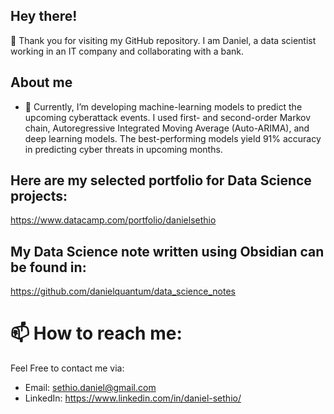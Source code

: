 ## Hey there!

👋 Thank you for visiting my GitHub repository. 
I am Daniel, a data scientist working in an IT company and collaborating with a bank.

## About me
- 🔭 Currently, I’m developing machine-learning models to predict the upcoming cyberattack events. I used first- and second-order Markov chain, Autoregressive Integrated Moving Average (Auto-ARIMA), and deep learning models. The best-performing models yield 91% accuracy in predicting cyber threats in upcoming months.
  
## Here are my selected portfolio for Data Science projects:
https://www.datacamp.com/portfolio/danielsethio

## My Data Science note written using Obsidian can be found in:
https://github.com/danielquantum/data_science_notes 

# 📫 How to reach me:
Feel Free to contact me via:
- Email: sethio.daniel@gmail.com
- LinkedIn: https://www.linkedin.com/in/daniel-sethio/ 
